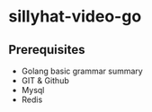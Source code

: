 # sillyhat-video-go

## Prerequisites

* Golang basic grammar summary
* GIT & Github 
* Mysql
* Redis

